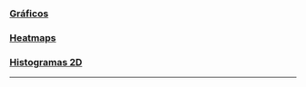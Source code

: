 ### [Gráficos](grafDublin.md)
### [Heatmaps](heatDublin.md)
### [Histogramas 2D](histDublin.md)
______________________________


